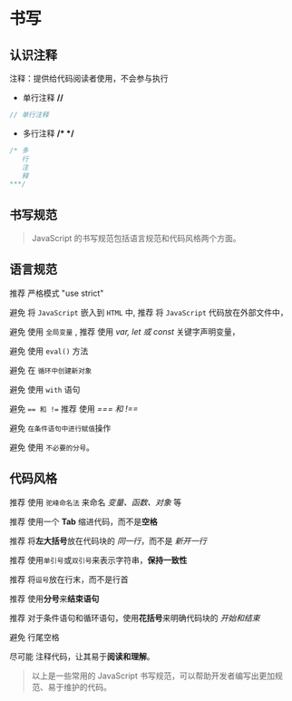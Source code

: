 # 书写

## 认识注释

注释：提供给代码阅读者使用，不会参与执行

- 单行注释 **//**

```JavaScript
// 单行注释
```

- 多行注释 **/\* \*/**

```JavaScript
/* 多
   行
   注
   释
***/
```

## 书写规范

> JavaScript 的书写规范包括语言规范和代码风格两个方面。

## 语言规范

<span class="cor-tip">推荐</span> 严格模式 "use strict"

<span class="cor-da">避免</span> 将 `JavaScript` 嵌入到 `HTML` 中, <span class="cor-tip">推荐</span> 将 `JavaScript` 代码放在外部文件中，

<span class="cor-da">避免</span> 使用 `全局变量` , <span class="cor-tip">推荐</span> 使用 _var, let 或 const_ 关键字声明变量，

<span class="cor-da">避免</span> 使用 `eval()` 方法

<span class="cor-da">避免</span> 在 `循环中创建新对象`

<span class="cor-da">避免</span> 使用 `with` 语句

<span class="cor-da">避免</span> `== 和 !=` <span class="cor-tip">推荐</span> 使用 _=== 和 !==_

<span class="cor-da">避免</span> `在条件语句中进行赋值`操作

<span class="cor-da">避免</span> 使用 `不必要的分号`。

## 代码风格

<span class="cor-tip">推荐</span> 使用 `驼峰命名法` 来命名 _变量、函数、对象_ 等

<span class="cor-tip">推荐</span> 使用一个 **Tab** 缩进代码，而不是**空格**

<span class="cor-tip">推荐</span> 将**左大括号**放在代码块的 _同一行_，<span class="cor-da">而不是</span> _新开一行_

<span class="cor-tip">推荐</span> 使用`单引号`或`双引号`来表示字符串，**保持一致性**

<span class="cor-tip">推荐</span> 将`逗号`放在行末，而不是行首

<span class="cor-tip">推荐</span> 使用**分号**来**结束语句**

<span class="cor-tip">推荐</span> 对于条件语句和循环语句，使用**花括号**来明确代码块的 _开始和结束_

<span class="cor-da">避免</span> 行尾空格

<span class="cor-tip">尽可能</span> 注释代码，让其易于**阅读和理解**。

> 以上是一些常用的 JavaScript 书写规范，可以帮助开发者编写出更加规范、易于维护的代码。
